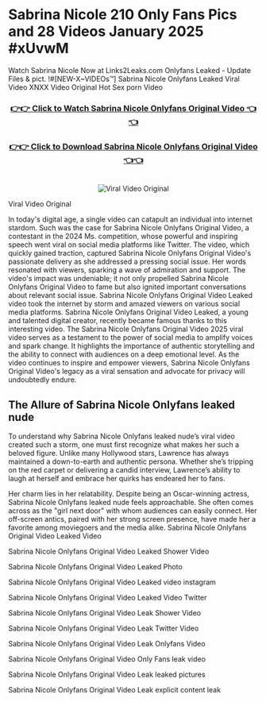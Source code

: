 # Sabrina Nicole 210  Only Fans Pics and 28 Videos January 2025 #xUvwM

Watch Sabrina Nicole Now at Links2Leaks.com Onlyfans Leaked - Update Files & pict. !#[NEW-X~VIDEOs™] Sabrina Nicole Onlyfans Leaked Viral Video XNXX Video Original Hot Sex porn Video
<br>
<div align="center">
<h3><a href="https://links2leaks.com/sabrinanicole" rel="nofollow">👉👉 Click to Watch Sabrina Nicole Onlyfans Original Video 👈👈</a></h3>
<h3><a href="https://links2leaks.com/sabrinanicole" rel="nofollow">👉👉 Click to Download Sabrina Nicole Onlyfans Original Video 👈👈</a></h3>
<br>
<a href="https://links2leaks.com/sabrinanicole" rel="nofollow"><img src="https://i.ibb.co/Gkj2r4b/banner.png" alt="Viral Video Original" style="max-width: 100%; display: inline-block;" data-target="animated-image.originalImage"></a>
</div>

Viral Video Original

In today's digital age, a single video can catapult an individual into internet stardom. Such was the case for Sabrina Nicole Onlyfans Original Video, a contestant in the 2024 Ms. competition, whose powerful and inspiring speech went viral on social media platforms like Twitter.
The video, which quickly gained traction, captured Sabrina Nicole Onlyfans Original Video's passionate delivery as she addressed a pressing social issue. Her words resonated with viewers, sparking a wave of admiration and support. The video's impact was undeniable; it not only propelled Sabrina Nicole Onlyfans Original Video to fame but also ignited important conversations about relevant social issue.
Sabrina Nicole Onlyfans Original Video Leaked video took the internet by storm and amazed viewers on various social media platforms. Sabrina Nicole Onlyfans Original Video Leaked, a young and talented digital creator, recently became famous thanks to this interesting video.
The Sabrina Nicole Onlyfans Original Video 2025 viral video serves as a testament to the power of social media to amplify voices and spark change. It highlights the importance of authentic storytelling and the ability to connect with audiences on a deep emotional level. As the video continues to inspire and empower viewers, Sabrina Nicole Onlyfans Original Video's legacy as a viral sensation and advocate for privacy will undoubtedly endure.

<h2>The Allure of Sabrina Nicole Onlyfans leaked nude</h2>


To understand why Sabrina Nicole Onlyfans leaked nude’s viral video created such a storm, one must first recognize what makes her such a beloved figure. Unlike many Hollywood stars, Lawrence has always maintained a down-to-earth and authentic persona. Whether she’s tripping on the red carpet or delivering a candid interview, Lawrence’s ability to laugh at herself and embrace her quirks has endeared her to fans.

Her charm lies in her relatability. Despite being an Oscar-winning actress, Sabrina Nicole Onlyfans leaked nude feels approachable. She often comes across as the "girl next door" with whom audiences can easily connect. Her off-screen antics, paired with her strong screen presence, have made her a favorite among moviegoers and the media alike.
Sabrina Nicole Onlyfans Original Video Leaked Video

Sabrina Nicole Onlyfans Original Video Leaked Shower Video

Sabrina Nicole Onlyfans Original Video Leaked Photo

Sabrina Nicole Onlyfans Original Video Leaked video instagram

Sabrina Nicole Onlyfans Original Video Leaked Video Twitter

Sabrina Nicole Onlyfans Original Video Leak Shower Video

Sabrina Nicole Onlyfans Original Video Leak Twitter Video

Sabrina Nicole Onlyfans Original Video Leak Onlyfans Video

Sabrina Nicole Onlyfans Original Video Only Fans leak video

Sabrina Nicole Onlyfans Original Video Leak leaked pictures

Sabrina Nicole Onlyfans Original Video Leak explicit content leak